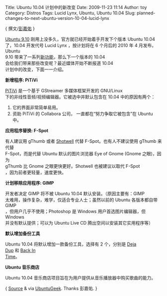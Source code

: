 Title: Ubuntu 10.04 计划中的新改变
Date: 2009-11-23 11:14
Author: toy
Category: Distros
Tags: Lucid Lynx, Ubuntu, Ubuntu 10.04
Slug: planned-changes-to-next-ubuntu-version-10-04-lucid-lynx

{ 撰文/[彭嘉佑](http://pengyulong.com) }

[Ubuntu 9.10](http://pengyulong.com/yy/280.times)
刚用上没多久，官方就已经开始着手开发下个版本 Ubuntu 10.04  
了，10.04 开发代号 Lucid Lynx ，按计划将在 6 个月后的 2010 年 4
月发布，Ubuntu  
9.10
带来了一系列[新功能](http://pengyulong.com/yy/223.times)，那么下一个版本的
10.04  
会给我们带来那些改变呢？最近媒体开始不断报道 10.04  
计划中的改变，下面一一介绍。

**新增程序: PiTiVi**

[PiTiVi](http://www.pitivi.org/wiki/Main\_Page) 是一个基于 GStreamer
多媒体框架开发的 GNU/Linux  
下的非线性音频/视频编辑器。它被选中并默认包含在 10.04 中的原因有两个：

1. 它的界面非常简单易用。  
2. 资助 PiTiVi 的 Collabora 公司， 一直都在“努力争取它被包含”在 Ubuntu
中。

**应用程序替换: F-Spot**

有人建议用 gThumb 或者 [Shotwell](http://pengyulong.com/yy/390.times)
代替 F-Spot。也有人不建议使用 gThumb 来代替  
F-Spot，而是代替 Ubuntu 默认的图片浏览器 Eye of Gnome (Gnome
之眼)，因为  
gThumb 比 Gnome 之眼更快更好。Shotwell 也被建议以取代 F-Spot  
，因为前者更轻量，速度更快。

**计划移除应用程序: GIMP**

开发者决定 GIMP 将不被 Ubuntu 10.04 默认安装。（原因主要有：GIMP  
太难用，操作复杂，难学，仅适合专业人士；虽然以前的 Ubuntu 各版本都自带
GIMP  
，但用户几乎不使用；Photoshop 是 Windows 用户首选图片编辑器，但
Windows  
并没有默认提供；可以为 Ubuntu Live CD 腾出空间以安装其它实用程序等）

**默认增加备份工具**

Ubuntu 10.04 将默认增加一款备份工具，选择有 2 个，分别是 [Deja  
Dup](https://launchpad.net/deja-dup) 和 [Back In  
Time](http://backintime.le-web.org/)。

**Ubuntu 音乐商店**

Ubuntu 10.04 音乐商店项目旨在为用户提供从音乐播放器中购买歌曲的能力。

{ [Source](http://pengyulong.com/yy/438.times) & via
[UbuntuGeek](http://www.ubuntugeek.com/planned-changes-to-next-ubuntu-version-10-04-lucid-lynx.html).
Thanks 彭嘉佑. }
